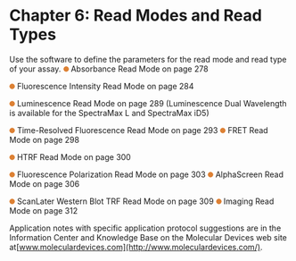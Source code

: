 # Chapter 6: Read Modes and Read Types

Use the software to define the parameters for the read mode and read type of your assay. ![](<../../../.gitbook/assets/1 (13).png>) Absorbance Read Mode on page 278

![](<../../../.gitbook/assets/2 (15).png>) Fluorescence Intensity Read Mode on page 284

![](<../../../.gitbook/assets/3 (16).png>) Luminescence Read Mode on page 289 (Luminescence Dual Wavelength is available for the SpectraMax L and SpectraMax iD5)

![](<../../../.gitbook/assets/4 (14).png>) Time-Resolved Fluorescence Read Mode on page 293 ![](<../../../.gitbook/assets/5 (15).png>) FRET Read Mode on page 298

![](<../../../.gitbook/assets/6 (15).png>) HTRF Read Mode on page 300

![](<../../../.gitbook/assets/7 (15).png>) Fluorescence Polarization Read Mode on page 303 ![](<../../../.gitbook/assets/8 (14).png>) AlphaScreen Read Mode on page 306

![](<../../../.gitbook/assets/9 (10).png>) ScanLater Western Blot TRF Read Mode on page 309 ![](<../../../.gitbook/assets/10 (8).png>) Imaging Read Mode on page 312

Application notes with specific application protocol suggestions are in the Information Center and Knowledge Base on the Molecular Devices web site at[www.moleculardevices.com](http://www.moleculardevices.com/).
